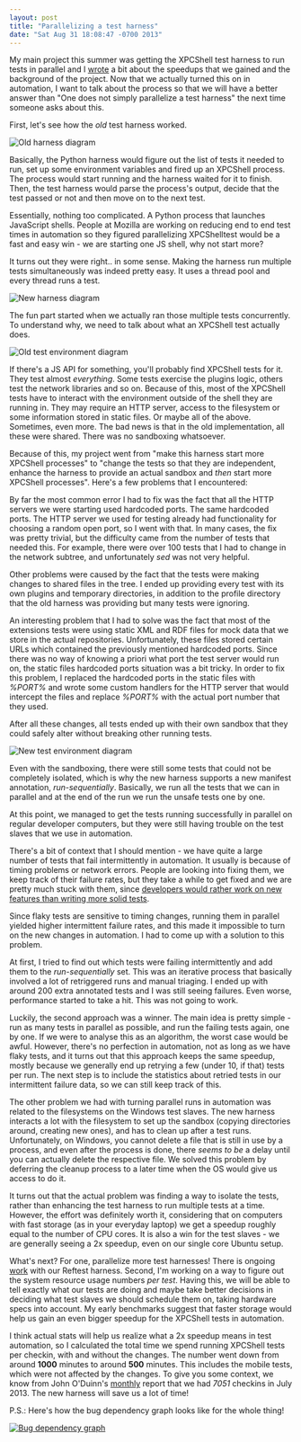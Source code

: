 ```yaml
---
layout: post
title: "Parallelizing a test harness"
date: "Sat Aug 31 18:08:47 -0700 2013"
---
```


My main project this summer was getting the XPCShell test harness to run
tests in parallel and I [wrote](http://www.mihneadb.net/post/run-xpcshell-tests-in-parallel/)
a bit about the speedups that we gained and the background of the project. Now
that we actually turned this on in automation, I want to talk about the
process so that we will have a better answer than "One does not simply parallelize
a test harness" the next time someone asks about this.

First, let's see how the _old_ test harness worked.

<p class="text-center img">
<img src="/img/parallelizing-a-test-harness/parxpc4.svg" alt="Old harness diagram">
</p>

Basically, the Python harness would figure out the list of tests it needed to
run, set up some environment variables and fired up an XPCShell process.
The process would start running and the harness waited for it to finish. Then,
the test harness would parse the process's output, decide that the test passed
or not and then move on to the next test.

Essentially, nothing too complicated. A Python process that launches JavaScript
shells. People at Mozilla are working on reducing end to end test times in
automation so they figured parallelizing XPCShelltest would be a fast and easy
win - we are starting one JS shell, why not start more?


It turns out they were right.. in some sense. Making the harness run multiple
tests simultaneously was indeed pretty easy. It uses a thread pool and
every thread runs a test.

<p class="text-center img">
<img src="/img/parallelizing-a-test-harness/parxpc3.svg" alt="New harness diagram">
</p>

The fun part started when we
actually ran those multiple tests concurrently. To understand why, we need
to talk about what an XPCShell test actually does.

<p class="text-center img">
<img src="/img/parallelizing-a-test-harness/parxpc1.svg" alt="Old test environment diagram">
</p>

If there's a JS API for something, you'll probably find XPCShell tests for it.
They test almost *everything*. Some
tests exercise the plugins logic, others test the network libraries and so on.
Because of this, most of the XPCShell tests have to interact with the environment
outside of the shell they are running in. They may require an HTTP server,
access to the filesystem or some information stored in static files. Or maybe
all of the above. Sometimes, even more. The bad news is that in the old
implementation, all these were shared. There was no sandboxing whatsoever.

Because of this, my project went from "make this harness start more XPCShell
processes" to "change the tests so that they are independent, enhance the
harness to provide an actual sandbox and *then* start more XPCShell processes".
Here's a few problems that I encountered:

By far the most common error I had to fix was the fact that all the HTTP servers
we were starting used hardcoded ports. The same hardcoded ports. The HTTP
server we used for testing already had functionality for choosing a random open
port, so I went with that.
In many cases, the fix was pretty trivial, but the difficulty came from the
number of tests that needed this. For example, there were over 100 tests
that I had to change in the network subtree, and unfortunately _sed_ was
not very helpful.

Other problems were caused by the fact that the tests were making changes to
shared files in the tree. I ended up providing every test with its own
plugins and temporary directories, in addition to the profile directory that
the old harness was providing but many tests were ignoring.

An interesting problem that I had to solve was the fact that most of the extensions
tests were using static XML and RDF files for mock data that we store in
the actual repositories. Unfortunately, these files stored certain URLs
which contained the previously mentioned hardcoded ports. Since there was
no way of knowing a priori what port the test server would run on, the static
files hardcoded ports situation was a bit tricky. In order to fix this problem,
I replaced the hardcoded ports in the static files with _%PORT%_ and wrote some
custom handlers for the HTTP server that would intercept the files and replace
_%PORT%_ with the actual port number that they used.

After all these changes, all tests ended up with their own sandbox that they
could safely alter without breaking other running tests.

<p class="text-center img">
<img src="/img/parallelizing-a-test-harness/parxpc2.svg" alt="New test environment diagram">
</p>

Even with the sandboxing, there were still some tests that could not be
completely isolated, which is why the new harness supports a new manifest annotation,
_run-sequentially_. Basically, we run all the tests that we can in parallel
and at the end of the run we run the unsafe tests one by one.

At this point, we managed to get the tests running successfully in parallel on
regular developer computers, but they were still having trouble on the test
slaves that we use in automation.

There's a bit of context that I should mention - we have quite a large number
of tests that fail intermittently in automation. It usually is because of
timing problems or network errors. People are looking into fixing them, we
keep track of their failure rates, but they take a while to get fixed and we
are pretty much stuck with them, since [developers would rather work on new
features than writing more solid tests](http://www.mihneadb.net/post/better-tools-better-products/).

Since flaky tests are sensitive to timing changes, running them in parallel
yielded higher intermittent failure rates, and this made it impossible to
turn on the new changes in automation. I had to come up with a solution to this
problem.

At first, I tried to find out which tests were failing intermittently and add
them to the _run-sequentially_ set. This was an iterative process that basically
involved a lot of retriggered runs and manual triaging. I ended up with around
200 extra annotated tests and I was still seeing failures. Even worse, performance
started to take a hit. This was not going to work.

Luckily, the second approach was a winner. The main idea is pretty simple -
run as many tests in parallel as possible, and run the failing tests again,
one by one. If we were to analyse this as an algorithm, the worst case would
be awful. However, there's no perfection in automation, not as long as we have
flaky tests, and it turns out that this approach keeps the same speedup, mostly
because we generally end up retrying a few (under 10, if that) tests per run. The
next step is to include the statistics about retried tests in our intermittent
failure data, so we can still keep track of this.

The other problem we had with turning parallel runs in automation was related
to the filesystems on the Windows test slaves. The new harness interacts a lot
with the filesystem to set up the sandbox (copying directories around, creating
new ones), and has to clean up after a test runs. Unfortunately, on Windows,
you cannot delete a file that is still in use by a process, and even after the
process is done, there _seems to be_ a delay until you can actually delete
the respective file. We solved this problem by deferring the cleanup process
to a later time when the OS would give us access to do it.

It turns out that the actual problem was finding a way to
isolate the tests, rather than enhancing the test harness to run multiple
tests at a time. However, the effort was definitely worth it, considering that
on computers with fast storage (as in your everyday laptop) we get a speedup
roughly equal to the number of CPU cores. It is also a win for the test slaves -
we are generally seeing a 2x speedup, even on our single core Ubuntu setup.

What's next? For one, parallelize more test harnesses! There is
ongoing [work](https://bugzilla.mozilla.org/show_bug.cgi?id=813742) with our
Reftest harness. Second, I'm working on a way to figure out the system resource
usage numbers _per test_. Having this, we will be able to tell exactly what
our tests are doing and maybe take better decisions in deciding what test slaves
we should schedule them on, taking hardware specs into account. My early
benchmarks suggest that faster storage would help us gain an even
bigger speedup for the XPCShell tests in automation.

I think actual stats will help us realize what a 2x speedup means in test
automation, so
I calculated the total time we spend running XPCShell tests per checkin, with
and without the changes. The
number went down from around **1000** minutes to around **500** minutes. This includes
the mobile tests, which were not affected by the changes. To give you some context,
we know from John O'Duinn's
[monthly](http://oduinn.com/blog/2013/08/05/infrastructure-load-for-july-2013/)
report that we had *7051* checkins in July 2013. The new harness will save
us a lot of time!


P.S.: Here's how the bug dependency graph looks like for the whole thing!

<p class="text-center img">
<a href="/img/parallelizing-a-test-harness/deps.png"><img src="/img/parallelizing-a-test-harness/deps.png" alt="Bug dependency graph"></a>
</p>

